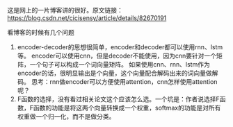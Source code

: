 这是网上的一片博客讲的很好。原文链接：https://blog.csdn.net/cicisensy/article/details/82670191

看博客的时候有几个问题
1. encoder-decoder的思想很简单，encoder和decoder都可以使用rnn、lstm等。
   encoder可以使用cnn，但是decoder不能使用，因为cnn要针对一个矩阵，一个句子可以构成一个词向量矩阵。
   如果使用cnn、rnn、lstm作为encoder的话，很明显输出是个向量，这个向量配合解码出来的词向量做解码。
   思考：rnn做encoder可以方便使用attention，cnn怎样使用attention呢？
2. F函数的选择，没有看过相关论文这个应该怎么选。一个坑是：作者说选择F函数，F函数的功能是将这两个向量转换成一个权重，softmax的功能是对所有权重做一个归一化，而不是做分类。

